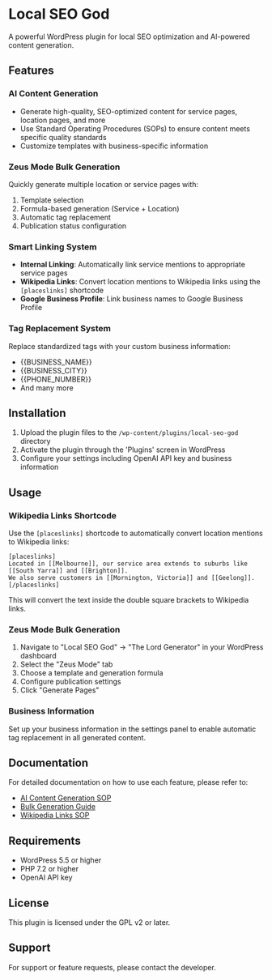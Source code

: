 # Local SEO God

A powerful WordPress plugin for local SEO optimization and AI-powered content generation.

## Features

### AI Content Generation
- Generate high-quality, SEO-optimized content for service pages, location pages, and more
- Use Standard Operating Procedures (SOPs) to ensure content meets specific quality standards
- Customize templates with business-specific information

### Zeus Mode Bulk Generation
Quickly generate multiple location or service pages with:
1. Template selection
2. Formula-based generation (Service + Location)
3. Automatic tag replacement
4. Publication status configuration

### Smart Linking System
- **Internal Linking**: Automatically link service mentions to appropriate service pages
- **Wikipedia Links**: Convert location mentions to Wikipedia links using the `[placeslinks]` shortcode
- **Google Business Profile**: Link business names to Google Business Profile

### Tag Replacement System
Replace standardized tags with your custom business information:
- {{BUSINESS_NAME}}
- {{BUSINESS_CITY}}
- {{PHONE_NUMBER}}
- And many more

## Installation

1. Upload the plugin files to the `/wp-content/plugins/local-seo-god` directory
2. Activate the plugin through the 'Plugins' screen in WordPress
3. Configure your settings including OpenAI API key and business information

## Usage

### Wikipedia Links Shortcode

Use the `[placeslinks]` shortcode to automatically convert location mentions to Wikipedia links:

```
[placeslinks]
Located in [[Melbourne]], our service area extends to suburbs like [[South Yarra]] and [[Brighton]].
We also serve customers in [[Mornington, Victoria]] and [[Geelong]].
[/placeslinks]
```

This will convert the text inside the double square brackets to Wikipedia links.

### Zeus Mode Bulk Generation

1. Navigate to "Local SEO God" → "The Lord Generator" in your WordPress dashboard
2. Select the "Zeus Mode" tab
3. Choose a template and generation formula
4. Configure publication settings
5. Click "Generate Pages"

### Business Information

Set up your business information in the settings panel to enable automatic tag replacement in all generated content.

## Documentation

For detailed documentation on how to use each feature, please refer to:

- [AI Content Generation SOP](views/ai-content-sop.md)
- [Bulk Generation Guide](views/bulk-generation-sop.md)
- [Wikipedia Links SOP](views/placeslinks-sop.md)

## Requirements

- WordPress 5.5 or higher
- PHP 7.2 or higher
- OpenAI API key

## License

This plugin is licensed under the GPL v2 or later.

## Support

For support or feature requests, please contact the developer.
